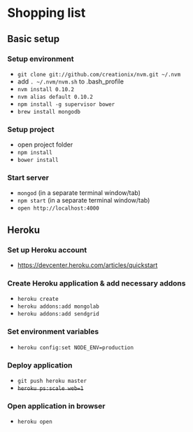 # Shopping list

## Basic setup

### Setup environment
* `git clone git://github.com/creationix/nvm.git ~/.nvm`
* add `. ~/.nvm/nvm.sh` to .bash_profile
* `nvm install 0.10.2`
* `nvm alias default 0.10.2`
* `npm install -g supervisor bower`
* `brew install mongodb`

### Setup project
* open project folder
* `npm install`
* `bower install`

### Start server
* `mongod` (in a separate terminal window/tab)
* `npm start` (in a separate terminal window/tab)
* `open http://localhost:4000`

## Heroku

### Set up Heroku account
* https://devcenter.heroku.com/articles/quickstart

### Create Heroku application & add necessary addons
* `heroku create`
* `heroku addons:add mongolab`
* `heroku addons:add sendgrid`

### Set environment variables
* `heroku config:set NODE_ENV=production`

### Deploy application
* `git push heroku master`
* ~~`heroku ps:scale web=1`~~

### Open application in browser
* `heroku open`
